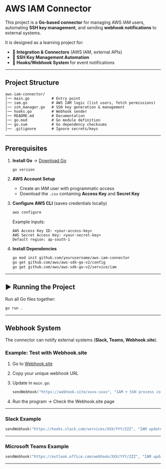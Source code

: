 # AWS IAM Connector  

This project is a **Go-based connector** for managing AWS IAM users, automating **SSH key management**, and sending **webhook notifications** to external systems.  

It is designed as a learning project for:  
- 🔹 **Integration & Connectors** (AWS IAM, external APIs)  
- 🔹 **SSH Key Management Automation**  
- 🔹 **Hooks/Webhook System** for event notifications  

---

## Project Structure  

```
aws-iam-connector/
│── main.go          # Entry point
│── iam.go           # AWS IAM logic (list users, fetch permissions)
│── ssh_manager.go   # SSH key generation & management
│── hooks.go         # Webhook sender
│── README.md        # Documentation
│── go.mod           # Go module definition
│── go.sum           # Go dependency checksums
│── .gitignore       # Ignore secrets/keys
```

---

## Prerequisites  

1. **Install Go** → [Download Go](https://go.dev/dl/)  

   ```bash
   go version
   ```

2. **AWS Account Setup**  
   - Create an IAM user with programmatic access  
   - Download the `.csv` containing **Access Key** and **Secret Key**  

3. **Configure AWS CLI** (saves credentials locally)  

   ```bash
   aws configure
   ```

   Example inputs:  
   ```
   AWS Access Key ID: <your-access-key>
   AWS Secret Access Key: <your-secret-key>
   Default region: ap-south-1
   ```

4. **Install Dependencies**  

   ```bash
   go mod init github.com/yourusername/aws-iam-connector
   go get github.com/aws/aws-sdk-go-v2/config
   go get github.com/aws/aws-sdk-go-v2/service/iam
   ```

---

## ▶️ Running the Project  

Run all Go files together:  

```bash
go run .
```

---

## Webhook System  

The connector can notify external systems (**Slack, Teams, Webhook.site**).  

### Example: Test with Webhook.site  
1. Go to [Webhook.site](https://webhook.site)  
2. Copy your unique webhook URL  
3. Update in `main.go`:  

   ```go
   sendWebhook("https://webhook.site/xxxx-xxxx", "IAM + SSH process complete ✅")
   ```

4. Run the program → Check the Webhook.site page  

---

### Slack Example  

```go
sendWebhook("https://hooks.slack.com/services/XXX/YYY/ZZZ", "IAM update: ✅")
```

---

### Microsoft Teams Example  

```go
sendWebhook("https://outlook.office.com/webhook/XXX/YYY/ZZZ", "IAM update: ✅")
```

---
